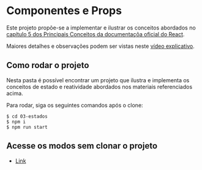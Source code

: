 # Componentes e Props

Este projeto propõe-se a implementar e ilustrar os conceitos abordados no [capítulo 5 dos Principais Conceitos da documentaçõa oficial do React](https://pt-br.reactjs.org/docs/state-and-lifecycle.html).

Maiores detalhes e observações podem ser vistas neste [vídeo explicativo](adicionar-link).

## Como rodar o projeto
Nesta pasta é possível encontrar um projeto que ilustra e implementa os conceitos de estado e reatividade abordados nos materiais referenciados acima.

Para rodar, siga os seguintes comandos após o clone:
```
$ cd 03-estados
$ npm i
$ npm run start
```

## Acesse os modos sem clonar o projeto
- [Link](https://beautiful-cherry.surge.sh)
